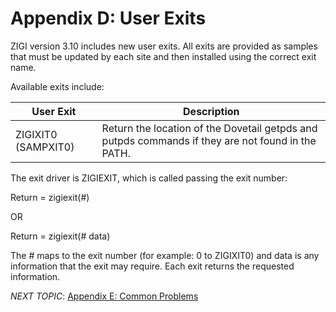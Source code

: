 # Appendix D: User Exits

ZIGI version 3.10 includes new user exits. All exits are provided as samples that must be updated by each site and then installed using the correct exit name.

Available exits include:

|User Exit|Description|
|---------|-----------|
|ZIGIXIT0 \(SAMPXIT0\)|Return the location of the Dovetail getpds and putpds commands if they are not found in the PATH.|

The exit driver is ZIGIEXIT, which is called passing the exit number:

Return = zigiexit\(\#\)

OR

Return = zigiexit\(\# data\)

The \# maps to the exit number \(for example: 0 to ZIGIXIT0\) and data is any information that the exit may require. Each exit returns the requested information.

*NEXT TOPIC*: [Appendix E: Common Problems](c_appendix_d_common_problems.md)

